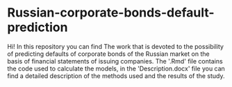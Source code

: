 # Russian-corporate-bonds-default-prediction
Hi! In this repository you can find The work that is devoted to the possibility of predicting defaults of corporate bonds of the Russian market on the basis of financial statements of issuing companies. The '.Rmd' file contains the code used to calculate the models, in the 'Description.docx' file you can find a detailed description of the methods used and the results of the study.
